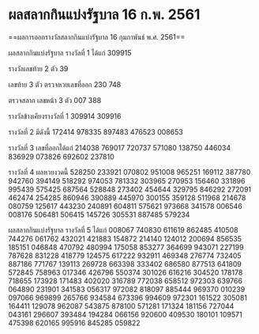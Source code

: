 # ผลสลากกินแบ่งรัฐบาล 16 ก.พ. 2561

==ผลการออกรางวัลสลากกินแบ่งรัฐบาล 16 กุมภาพันธ์ พ.ศ. 2561==

ผลสลากกินแบ่งรัฐบาล รางวัลที่ 1 ได้แก่
309915

รางวัลเลขท้าย 2 ตัว
39

เลขท้าย 3 ตัว ตรวจหวยเลขที่ออก
230 748

ตรวจสลาก เลขหน้า 3 ตัว
007 388

รางวัลข้างเคียงรางวัลที่ 1
309914 309916

รางวัลที่ 2 มีดังนี้
172414 978335 897483 476523 008653

รางวัลที่ 3 เลขที่ออกได้แก่
214038 769017 720737 571080 138750 446034 836929 073826 692602 237810

รางวัลที่ 4 ผลหวยงวดนี้
528250 233921 070802 951008 965251 169112 387780 942760 394149 518292 974053 781332 303965 270953 156460 331896 995439 575425 687564 528848 273402 454644 329795 846292 272091 462474 254285 860946 390889 445970 300155 359128 511968 214678 080759 125617 443230 240891 604811 575621 973668 341578 006546 008176 506481 506415 145726 305531 887485 579234

ผลสลากกินแบ่งรัฐบาล รางวัลที่ 5 ได้แก่
008067 740830 611619 862485 410508 744276 061762 432021 421883 154872 214140 124012 200694 856535 185151 046848 470792 480994 175058 853277 364699 943071 227199 787628 831228 418779 124575 617222 932911 469348 276774 732405 887186 771767 139113 269728 663398 333402 686580 877513 641809 572845 758963 017346 426796 550374 301026 616216 304520 178178 718655 173928 171483 402020 316789 772038 658512 972303 639766 064890 231901 341583 056317 972082 818097 885444 969370 010239 097066 969899 265766 934584 673396 994609 972301 161522 305081 164411 129078 962087 543875 878100 571281 171324 181156 727044 043161 296607 393484 194284 066156 920600 409530 180101 109571 475398 620165 995916 845285 059822
